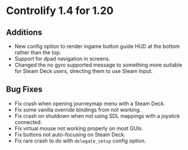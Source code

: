 # Controlify 1.4 for 1.20

## Additions

- New config option to render ingame button guide HUD at the bottom rather than the top.
- Support for dpad navigation in screens.
- Changed the no gyro supported message to something more suitable for Steam Deck users, directing them to use Steam Input.

## Bug Fixes

- Fix crash when opening journeymap menu with a Steam Deck.
- Fix some vanilla override bindings from not working.
- Fix crash on shutdown when not using SDL mappings with a joystick connected.
- Fix virtual mouse not working properly on most GUIs.
- Fix buttons not auto-focusing on Steam Deck.
- Fix rare crash to do with `delegate_setup` config option.
